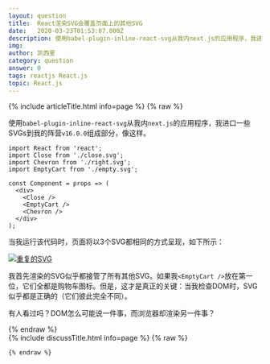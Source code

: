 ```yaml
---
layout: question
title:  React渲染SVG会覆盖页面上的其他SVG
date:   2020-03-23T01:53:07.000Z
description: 使用babel-plugin-inline-react-svg从我内next.js的应用程序，我进口一些SVGs到我的阵营v16.0.0组成部分，像这样。...
img: 
author: 凯西里
category: question
answer: 0
tags: reactjs React.js
topic: React.js
---
```

<div class="article-root">
  <div class="article">
    {% include articleTitle.html info=page %}
    {% raw %}
    <div class="article-content"><p><font style="vertical-align: inherit;"><font style="vertical-align: inherit;">使用</font></font><code>babel-plugin-inline-react-svg</code><font style="vertical-align: inherit;"><font style="vertical-align: inherit;">从我内</font></font><code>next.js</code><font style="vertical-align: inherit;"><font style="vertical-align: inherit;">的应用程序，我进口一些SVGs到我的阵营</font></font><code>v16.0.0</code><font style="vertical-align: inherit;"><font style="vertical-align: inherit;">组成部分，像这样。</font></font></p>

<pre><code>import React from 'react';<font></font>
import Close from './close.svg';<font></font>
import Chevron from './right.svg';<font></font>
import EmptyCart from './empty.svg';<font></font>
<font></font>
const Component = props =&gt; (<font></font>
  &lt;div&gt;<font></font>
    &lt;Close /&gt;<font></font>
    &lt;EmptyCart /&gt;<font></font>
    &lt;Chevron /&gt;<font></font>
  &lt;/div&gt;<font></font>
);<font></font>
</code></pre>

<p><font style="vertical-align: inherit;"><font style="vertical-align: inherit;">当我运行该代码时，页面将以3个SVG都相同的方式呈现，如下所示：</font></font></p>

<p><a href="https://www.samyoc.com//uploads/users/9529/images/thumbnails/1584928260275.png" data-src="https://www.samyoc.com//uploads/users/9529/images/1584928260275.png" rel="noreferrer"><img src="https://i.stack.imgur.com/eqnhF.png" alt="重复的SVG"></a></p>

<p><font style="vertical-align: inherit;"><font style="vertical-align: inherit;">我首先渲染的SVG似乎都接管了所有其他SVG。</font><font style="vertical-align: inherit;">如果我</font></font><code>&lt;EmptyCart /&gt;</code><font style="vertical-align: inherit;"><font style="vertical-align: inherit;">放在第一位，它们全都是购物车图标。</font><font style="vertical-align: inherit;">但是，这才是真正的关键：当我检查DOM时，SVG似乎都是正确的（它们彼此完全不同）。</font></font></p>

<p><font style="vertical-align: inherit;"><font style="vertical-align: inherit;">有人看过吗？</font><font style="vertical-align: inherit;">DOM怎么可能说一件事，而浏览器却渲染另一件事？</font></font></p></div>
    {% endraw %}
  </div>

  <div class="discuss-wrapper">
    {% include discussTitle.html info=page %}
    {% raw %}
    
    {% endraw %}
  </div>
<div>
